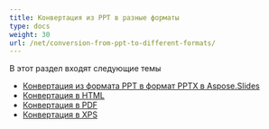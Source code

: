 ```yaml
---
title: Конвертация из PPT в разные форматы
type: docs
weight: 30
url: /net/conversion-from-ppt-to-different-formats/
---
```


В этот раздел входят следующие темы

- [Конвертация из формата PPT в формат PPTX в Aspose.Slides](/slides/net/conversion-from-ppt-to-pptx-format-in-aspose-slides/)
- [Конвертация в HTML](/slides/net/conversion-to-html/)
- [Конвертация в PDF](/slides/net/conversion-to-pdf/)
- [Конвертация в XPS](/slides/net/conversion-to-xps/)
